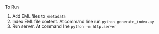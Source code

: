 To Run
1. Add EML files to `/metadata`
2. Index EML file content. At command line run `python generate_index.py`
3. Run server. At command line `python -m http.server`
